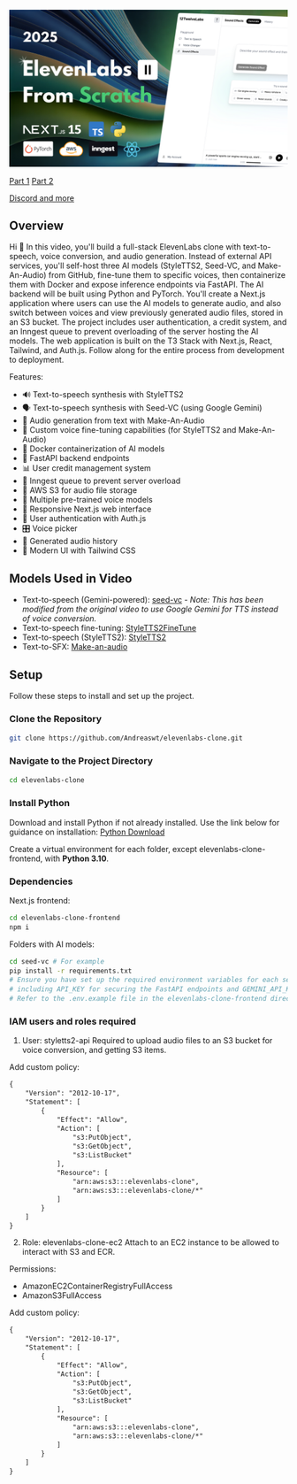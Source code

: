 ![alt text](thumbnail.png)

[Part 1](https://www.youtube.com/watch?v=48A-E-xJPMo)
[Part 2](https://www.youtube.com/watch?v=9kkcaPiNjHU)

[Discord and more](https://www.andreastrolle.com/)

## Overview

Hi 🤙 In this video, you'll build a full-stack ElevenLabs clone with text-to-speech, voice conversion, and audio generation. Instead of external API services, you'll self-host three AI models (StyleTTS2, Seed-VC, and Make-An-Audio) from GitHub, fine-tune them to specific voices, then containerize them with Docker and expose inference endpoints via FastAPI. The AI backend will be built using Python and PyTorch. You'll create a Next.js application where users can use the AI models to generate audio, and also switch between voices and view previously generated audio files, stored in an S3 bucket. The project includes user authentication, a credit system, and an Inngest queue to prevent overloading of the server hosting the AI models. The web application is built on the T3 Stack with Next.js, React, Tailwind, and Auth.js. Follow along for the entire process from development to deployment.

Features:

- 🔊 Text-to-speech synthesis with StyleTTS2
- 🗣️ Text-to-speech synthesis with Seed-VC (using Google Gemini)
- 🎵 Audio generation from text with Make-An-Audio
- 🤖 Custom voice fine-tuning capabilities (for StyleTTS2 and Make-An-Audio)
- 🐳 Docker containerization of AI models
- 🚀 FastAPI backend endpoints
- 📊 User credit management system
- 🔄 Inngest queue to prevent server overload
- 💾 AWS S3 for audio file storage
- 👥 Multiple pre-trained voice models
- 📱 Responsive Next.js web interface
- 🔐 User authentication with Auth.js
- 🎛️ Voice picker
- 📝 Generated audio history
- 🎨 Modern UI with Tailwind CSS

## Models Used in Video

- Text-to-speech (Gemini-powered): [seed-vc](https://github.com/Plachtaa/seed-vc) - *Note: This has been modified from the original video to use Google Gemini for TTS instead of voice conversion.*
- Text-to-speech fine-tuning: [StyleTTS2FineTune](https://github.com/IIEleven11/StyleTTS2FineTune)
- Text-to-speech (StyleTTS2): [StyleTTS2](https://github.com/yl4579/StyleTTS2)
- Text-to-SFX: [Make-an-audio](https://github.com/Text-to-Audio/Make-An-Audio)

## Setup

Follow these steps to install and set up the project.

### Clone the Repository

```bash
git clone https://github.com/Andreaswt/elevenlabs-clone.git
```

### Navigate to the Project Directory

```bash
cd elevenlabs-clone
```

### Install Python

Download and install Python if not already installed. Use the link below for guidance on installation:
[Python Download](https://www.python.org/downloads/)

Create a virtual environment for each folder, except elevenlabs-clone-frontend, with **Python 3.10**.

### Dependencies

Next.js frontend:

```bash
cd elevenlabs-clone-frontend
npm i
```

Folders with AI models:

```bash
cd seed-vc # For example
pip install -r requirements.txt
# Ensure you have set up the required environment variables for each service,
# including API_KEY for securing the FastAPI endpoints and GEMINI_API_KEY for the seed-vc (Gemini TTS) service.
# Refer to the .env.example file in the elevenlabs-clone-frontend directory and the README in each service's folder.
```

### IAM users and roles required

1. User: styletts2-api
   Required to upload audio files to an S3 bucket for voice conversion, and getting S3 items.

Add custom policy:

```
{
    "Version": "2012-10-17",
    "Statement": [
        {
            "Effect": "Allow",
            "Action": [
                "s3:PutObject",
                "s3:GetObject",
                "s3:ListBucket"
            ],
            "Resource": [
                "arn:aws:s3:::elevenlabs-clone",
                "arn:aws:s3:::elevenlabs-clone/*"
            ]
        }
    ]
}
```

2. Role: elevenlabs-clone-ec2
   Attach to an EC2 instance to be allowed to interact with S3 and ECR.

Permissions:

- AmazonEC2ContainerRegistryFullAccess
- AmazonS3FullAccess

Add custom policy:

```
{
	"Version": "2012-10-17",
	"Statement": [
		{
			"Effect": "Allow",
			"Action": [
				"s3:PutObject",
				"s3:GetObject",
				"s3:ListBucket"
			],
			"Resource": [
				"arn:aws:s3:::elevenlabs-clone",
				"arn:aws:s3:::elevenlabs-clone/*"
			]
		}
	]
}
```
